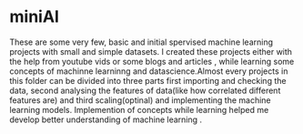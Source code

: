 # miniAI 
These are some very few, basic and initial spervised machine learning projects with small and simple datasets. I created these projects either with the help from youtube vids or some blogs and articles , while learning some  concepts of machinne learninng and datascience.Almost every projects in this folder can be divided into three parts 
first importing and checking the data, second analysing the features of data(like how correlated different features are) and third scaling(optinal) and implementing the machine learning models. Implemention of concepts while learning helped me develop better understanding of machine learning . 

